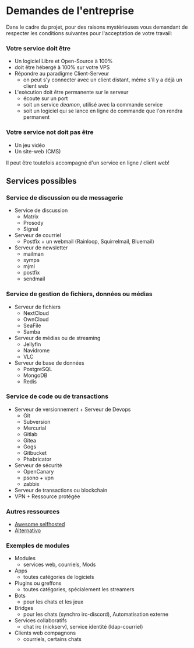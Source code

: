 # Demandes de l'entreprise
Dans le cadre du projet, pour des raisons mystérieuses vous demandant de respecter les conditions suivantes pour l'acceptation de votre travail:

### Votre service doit être
- Un logiciel Libre et Open-Source à 100%
- doit être hébergé à 100% sur votre VPS
- Répondre au paradigme Client-Serveur
  - on peut s'y connecter avec un client distant, même s'il y a déjà un client web
- L'exécution doit être permanente sur le serveur
  - écoute sur un port 
  - soit un service *deamon*, utilisé avec la commande service
  - soit un logiciel qui se lance en ligne de commande que l'on rendra permanent

### Votre service not doit pas être
- Un jeu vidéo
- Un site-web (CMS)

Il peut être toutefois accompagné d'un service en ligne / client web!


## Services possibles

### Service de discussion ou de messagerie
- Service de discussion
  - Matrix 
  - Prosody
  - Signal
- Serveur de courriel
  - Postfix + un webmail (Rainloop, Squirrelmail, Bluemail)
- Serveur de newsletter
  - mailman
  - sympa
  - mjml
  - postfix
  - sendmail

### Service de gestion de fichiers, données ou médias
- Serveur de fichiers
  - NextCloud
  - OwnCloud
  - SeaFile
  - Samba
- Serveur de médias ou de streaming
  - Jellyfin
  - Navidrome
  - VLC
- Serveur de base de données
  - PostgreSQL
  - MongoDB
  - Redis
  

### Service de code ou de transactions
- Serveur de versionnement + Serveur de Devops
  - Git
  - Subversion
  - Mercurial
  - Gitlab
  - Gitea
  - Gogs
  - Gitbucket
  - Phabricator
- Serveur de sécurité
  - OpenCanary
  - psono + vpn
  - zabbix
- Serveur de transactions ou blockchain
- VPN + Ressource protégée

### Autres ressources
- [Awesome selfhosted](https://github.com/awesome-selfhosted/awesome-selfhosted)
- [Alternativo](https://alternativeto.net/software/gitlab/?license=opensource&platform=self-hosted)


### Exemples de modules
- Modules
  - services web, courriels, Mods
- Apps
  - toutes catégories de logiciels
- Plugins ou greffons
  - toutes catégories, spécialement les streamers
- Bots
  - pour les chats et les jeux
- Bridges
  - pour les chats (synchro irc-discord), Automatisation externe
- Services collaboratifs
  - chat irc (nickserv), service identité (ldap-courriel)
- Clients web compagnons
  -  courriels, certains chats
